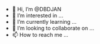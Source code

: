 - 👋 Hi, I’m @DBDJAN
- 👀 I’m interested in ...
- 🌱 I’m currently learning ...
- 💞️ I’m looking to collaborate on ...
- 📫 How to reach me ...

<!---
DBDJAN/DBDJAN is a ✨ special ✨ repository because its `README.md` (this file) appears on your GitHub profile.
You can click the Preview link to take a look at your changes.
--->
